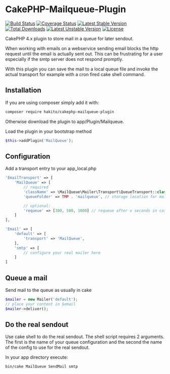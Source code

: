 
CakePHP-Mailqueue-Plugin
========================

[![Build Status](https://app.travis-ci.com/hakito/CakePHP-Mailqueue-Plugin.svg?branch=master)](https://app.travis-ci.com/hakito/CakePHP-Mailqueue-Plugin)
[![Coverage Status](https://coveralls.io/repos/github/hakito/CakePHP-Mailqueue-Plugin/badge.svg?branch=master)](https://coveralls.io/github/hakito/CakePHP-Mailqueue-Plugin?branch=master)
[![Latest Stable Version](https://poser.pugx.org/hakito/cakephp-mailqueue-plugin/v/stable.svg)](https://packagist.org/packages/hakito/cakephp-mailqueue-plugin) [![Total Downloads](https://poser.pugx.org/hakito/cakephp-mailqueue-plugin/downloads.svg)](https://packagist.org/packages/hakito/cakephp-mailqueue-plugin) [![Latest Unstable Version](https://poser.pugx.org/hakito/cakephp-mailqueue-plugin/v/unstable.svg)](https://packagist.org/packages/hakito/cakephp-mailqueue-plugin) [![License](https://poser.pugx.org/hakito/cakephp-mailqueue-plugin/license.svg)](https://packagist.org/packages/hakito/cakephp-mailqueue-plugin)

CakePHP 4.x plugin to store mail in a queue for later sendout.

When working with emails on a webservice sending email blocks the http request until the email is actually sent out. This can be frustrating for a user especially if the smtp server does not respond promptly.

With this plugin you can save the mail to a local queue file and invoke the actual transport for example with a cron fired cake shell command.

Installation
-------------

If you are using composer simply add it with:

```bash
composer require hakito/cakephp-mailqueue-plugin
```

Otherwise download the plugin to app/Plugin/Mailqueue.

Load the plugin in your bootstrap method

```php
$this->addPlugin('MailQueue');
```

Configuration
-------------

Add a transport entry to your app_local.php

```php
'EmailTransport' => [
    'MailQueue' => [
        // required
        'className' => \MailQueue\Mailer\Transport\QueueTransport::class,
        'queueFolder' => TMP . 'mailqueue', // storage location for mailqueue

        // optional:
        'requeue' => [300, 500, 1000] // requeue after x seconds in case of an error
    ]
],

'Email' => [
    'default' => [
        'transport' => 'MailQueue',
    ],
    'smtp' => [
        // configure your real mailer here
    ]
]
```

Queue a mail
------------

Send mail to the queue as usually in cake

```php
$mailer = new Mailer('default');
// place your content in $email
$mailer->deliver();
```

Do the real sendout
-------------------

Use cake shell to do the real sendout. The shell script requires 2 arguments. The first is the name of your queue configuration and the second the name of the config to use for the real sendout.

In your app directory execute:

```sh
bin/cake MailQueue SendMail smtp
```
